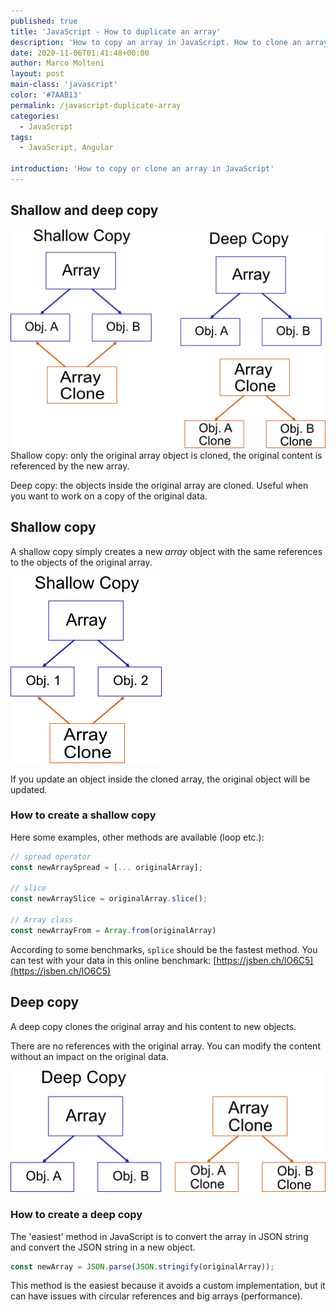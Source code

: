 ```yaml
---
published: true
title: 'JavaScript - How to duplicate an array'
description: 'How to copy an array in JavaScript. How to clone an array in JavaScript. How to copy an array in TypeScript. Examples.'
date: 2020-11-06T01:41:48+00:00
author: Marco Molteni
layout: post
main-class: 'javascript'
color: '#7AAB13'
permalink: /javascript-duplicate-array
categories:
  - JavaScript
tags:
  - JavaScript, Angular

introduction: 'How to copy or clone an array in JavaScript'
---
```


## Shallow and deep copy
<img src="/assets/img/uploads/2020/js_shallow_deep_copy.png" alt="shallow and deep copy"/>
Shallow copy: only the original array object is cloned, the original content is referenced by the new array.

Deep copy: the objects inside the original array are cloned. Useful when you want to work on a copy of the original data.


## Shallow copy
A shallow copy simply creates a new _array_ object with the same references to the objects of the original array.

<img src="/assets/img/uploads/2020/js_shallow_copy.png" alt="shallow copy"/>

If you update an object inside the cloned array, the original object will be updated.

### How to create a shallow copy

Here some examples, other methods are available (loop etc.):

```javascript
// spread operator
const newArraySpread = [... originalArray];

// slice
const newArraySlice = originalArray.slice();

// Array class
const newArrayFrom = Array.from(originalArray)
```

According to some benchmarks, `splice` should be the fastest method. You can test with your data in this online benchmark: [https://jsben.ch/lO6C5](https://jsben.ch/lO6C5)

## Deep copy
A deep copy clones the original array and his content to new objects.

There are no references with the original array. You can modify the content without an impact on the original data.


<img src="/assets/img/uploads/2020/js_deep_copy.png" alt="deep copy"/>

### How to create a deep copy

The 'easiest' method in JavaScript is to convert the array in JSON string and convert the JSON string in a new object.
```javascript
const newArray = JSON.parse(JSON.stringify(originalArray));
```

This method is the easiest because it avoids a custom implementation, but it can have issues with circular references and big arrays (performance).






